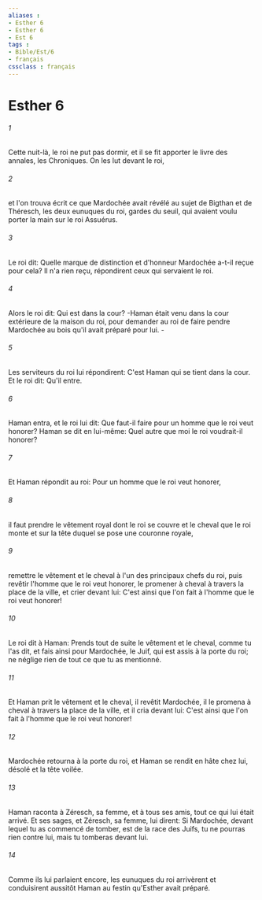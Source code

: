 ```yaml
---
aliases : 
- Esther 6
- Esther 6
- Est 6
tags : 
- Bible/Est/6
- français
cssclass : français
---
```


# Esther 6

###### 1
Cette nuit-là, le roi ne put pas dormir, et il se fit apporter le livre des annales, les Chroniques. On les lut devant le roi,
###### 2
et l'on trouva écrit ce que Mardochée avait révélé au sujet de Bigthan et de Théresch, les deux eunuques du roi, gardes du seuil, qui avaient voulu porter la main sur le roi Assuérus.
###### 3
Le roi dit: Quelle marque de distinction et d'honneur Mardochée a-t-il reçue pour cela? Il n'a rien reçu, répondirent ceux qui servaient le roi.
###### 4
Alors le roi dit: Qui est dans la cour? -Haman était venu dans la cour extérieure de la maison du roi, pour demander au roi de faire pendre Mardochée au bois qu'il avait préparé pour lui. -
###### 5
Les serviteurs du roi lui répondirent: C'est Haman qui se tient dans la cour. Et le roi dit: Qu'il entre.
###### 6
Haman entra, et le roi lui dit: Que faut-il faire pour un homme que le roi veut honorer? Haman se dit en lui-même: Quel autre que moi le roi voudrait-il honorer?
###### 7
Et Haman répondit au roi: Pour un homme que le roi veut honorer,
###### 8
il faut prendre le vêtement royal dont le roi se couvre et le cheval que le roi monte et sur la tête duquel se pose une couronne royale,
###### 9
remettre le vêtement et le cheval à l'un des principaux chefs du roi, puis revêtir l'homme que le roi veut honorer, le promener à cheval à travers la place de la ville, et crier devant lui: C'est ainsi que l'on fait à l'homme que le roi veut honorer!
###### 10
Le roi dit à Haman: Prends tout de suite le vêtement et le cheval, comme tu l'as dit, et fais ainsi pour Mardochée, le Juif, qui est assis à la porte du roi; ne néglige rien de tout ce que tu as mentionné.
###### 11
Et Haman prit le vêtement et le cheval, il revêtit Mardochée, il le promena à cheval à travers la place de la ville, et il cria devant lui: C'est ainsi que l'on fait à l'homme que le roi veut honorer!
###### 12
Mardochée retourna à la porte du roi, et Haman se rendit en hâte chez lui, désolé et la tête voilée.
###### 13
Haman raconta à Zéresch, sa femme, et à tous ses amis, tout ce qui lui était arrivé. Et ses sages, et Zéresch, sa femme, lui dirent: Si Mardochée, devant lequel tu as commencé de tomber, est de la race des Juifs, tu ne pourras rien contre lui, mais tu tomberas devant lui.
###### 14
Comme ils lui parlaient encore, les eunuques du roi arrivèrent et conduisirent aussitôt Haman au festin qu'Esther avait préparé.
